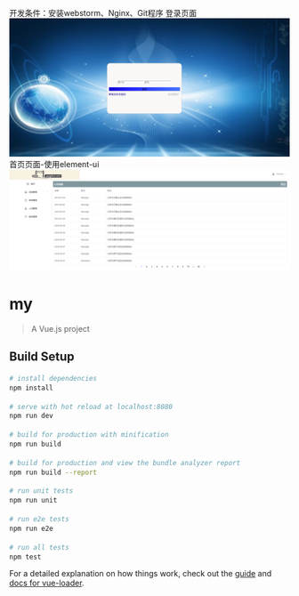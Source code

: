 开发条件：安装webstorm、Nginx、Git程序
登录页面
![Image text](https://github.com/fracong/myVue/blob/master/src/assets/introduce/login.png)
首页页面-使用element-ui
![Image text](https://github.com/fracong/myVue/blob/master/src/assets/introduce/index.png)


# my

> A Vue.js project

## Build Setup

``` bash
# install dependencies
npm install

# serve with hot reload at localhost:8080
npm run dev

# build for production with minification
npm run build

# build for production and view the bundle analyzer report
npm run build --report

# run unit tests
npm run unit

# run e2e tests
npm run e2e

# run all tests
npm test
```

For a detailed explanation on how things work, check out the [guide](http://vuejs-templates.github.io/webpack/) and [docs for vue-loader](http://vuejs.github.io/vue-loader).
